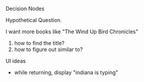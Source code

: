 


Decision Nodes


Hypothetical Question.

I want more books like "The Wind Up Bird Chronicles"

1. how to find the title?
2. how to figure out similar to?


UI ideas
- while returning, display "indiana is typing"

